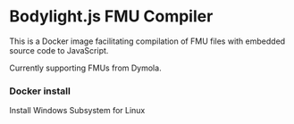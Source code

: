 # Bodylight.js FMU Compiler

This is a Docker image facilitating compilation of FMU files with embedded
source code to JavaScript.

Currently supporting FMUs from Dymola.

### Docker install

Install Windows Subsystem for Linux
